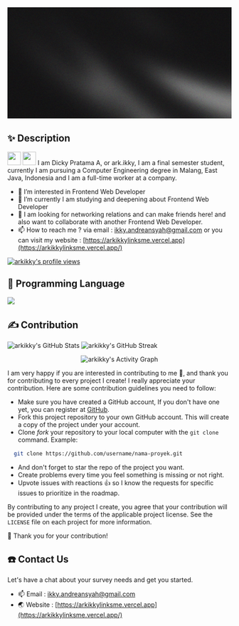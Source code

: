 <!-- <p align="center">
  <a href="https://github.com/arkikky/github-readme-stats">
    <img height=200 align="center" src="https://github-readme-stats.vercel.app/api?username=arkikky&theme=transparent&title_color=FFFFFF&text_color=FFFFFF&icon_color=FFFFFF&border_color=2C2C2C&border_radius=12" />
  </a>
</p> -->

<img src="/images/arkIkky_banner.jpg" alt="Banner" width="100%" height="250" />

## ✨ Description 

<img src="https://raw.githubusercontent.com/sindresorhus/sindresorhus/refs/heads/main/unicorn.gif" height="30px" width="30px"> <img src="https://raw.githubusercontent.com/Tarikul-Islam-Anik/Animated-Fluent-Emojis/master/Emojis/Hand%20gestures/Waving%20Hand.png" height="30px" width="30px"> I am Dicky Pratama A, or ark.ikky, I am a final semester student, currently I am pursuing a Computer Engineering degree in Malang, East Java, Indonesia and I am a full-time worker at a company.

- 👀 I’m interested in Frontend Web Developer
- 🌱 I’m currently I am studying and deepening about Frontend Web Developer
- 💞️ I am looking for networking relations and can make friends here! and also want to collaborate with another Frontend Web Developer.
- 📫 How to reach me ? via email : [ikky.andreansyah@gmail.com](https://mailto:ikky.andreansyah@gmail.com) or you can visit my website : [https://arkikkylinksme.vercel.app](https://arkikkylinksme.vercel.app/)

<p align="left">
  <a href="https://komarev.com/ghpvc/?username=arkikky">
    <img src="https://komarev.com/ghpvc/?username=arkikky&label=Profile%20views&color=00FFFF&style=flat-square" alt="arkikky's profile views" />
  </a>
</p>

## 💪 Programming Language

<p align="left">
  <a href="https://skillicons.dev">
    <img src="https://skillicons.dev/icons?i=html,css,sass,bootstrap,tailwind,js,nextjs,react,wordpress,python,mysql,supabase,mongodb,git,github,gitlab,postman,figma,discord,vscode,vercel,netlify" />
  </a>
</p>

## ✍️ Contribution

<p align="left">
  <img src="https://github-readme-stats.vercel.app/api?username=arkikky&show_icons=true&theme=merko&hide_border=true&count_private=true&cache_seconds=86400" alt="arkikky's GitHub Stats" width="49%" />
  <img src="https://streak-stats.demolab.com/?user=arkikky&theme=merko&hide_border=true&cache_seconds=86400" alt="arkikky's GitHub Streak" width="49%" />
</p>
<p align="center">
  <img height="280em" src="https://github-readme-activity-graph.vercel.app/graph?username=arkikky&theme=merko&radius=10" alt="arkikky's Activity Graph" />
</p>

I am very happy if you are interested in contributing to me 🤗, and thank you for contributing to every project I create! I really appreciate your contribution. Here are some contribution guidelines you need to follow:

- Make sure you have created a GitHub account, If you don't have one yet, you can register at [GitHub](https://github.com/join).
- Fork this project repository to your own GitHub account. This will create a copy of the project under your account.
- Clone _fork_ your repository to your local computer with the `git clone` command. Example:

```bash
  git clone https://github.com/username/nama-proyek.git
```

- And don't forget to star the repo of the project you want.
- Create problems every time you feel something is missing or not right.
- Upvote issues with reactions 👍 so I know the requests for specific issues to prioritize in the roadmap.

By contributing to any project I create, you agree that your contribution will be provided under the terms of the applicable project license. See the `LICENSE` file on each project for more information.

💞️ Thank you for your contribution!

## ☎️ Contact Us

Let's have a chat about your survey needs and get you started.

- 📫 Email : [ikky.andreansyah@gmail.com](https://mailto:ikky.andreansyah@gmail.com)
- 🌏 Website : [https://arkikkylinksme.vercel.app](https://arkikkylinksme.vercel.app/)

###

<!---
arkikky/arkikky is a ✨ special ✨ repository because its `README.md` (this file) appears on your GitHub profile.
You can click the Preview link to take a look at your changes.
--->
